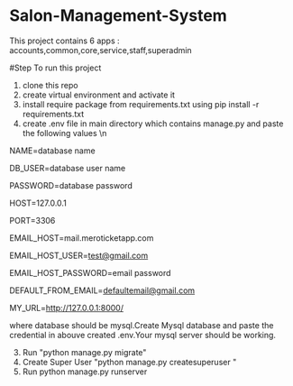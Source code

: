 # Salon-Management-System
This project contains 6 apps : accounts,common,core,service,staff,superadmin

#Step To run this project
1. clone this repo
2. create virtual environment and activate it
3. install require package from requirements.txt using pip install -r requirements.txt
4. create .env file in main directory which contains manage.py and paste the following values \n

NAME=database name

DB_USER=database user name

PASSWORD=database password

HOST=127.0.0.1

PORT=3306

EMAIL_HOST=mail.meroticketapp.com

EMAIL_HOST_USER=test@gmail.com

EMAIL_HOST_PASSWORD=email password

DEFAULT_FROM_EMAIL=defaultemail@gmail.com

MY_URL=http://127.0.0.1:8000/

where database should be mysql.Create Mysql database and paste the credential in abouve created .env.Your mysql server should be working.

3. Run "python manage.py migrate" 
4. Create Super User "python manage.py createsuperuser "
5. Run python manage.py runserver